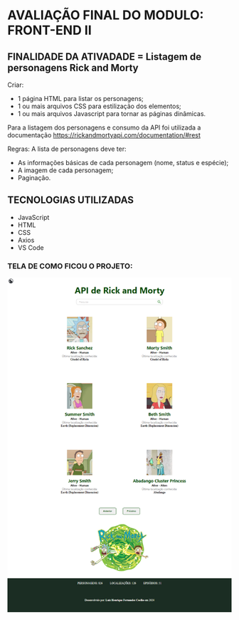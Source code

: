 # AVALIAÇÃO FINAL DO MODULO: FRONT-END II

## FINALIDADE DA ATIVADADE = Listagem de personagens Rick and Morty

Criar: 
- 1 página HTML para listar os personagens;
- 1 ou mais arquivos CSS para estilização dos elementos;
- 1 ou mais arquivos Javascript para tornar as páginas dinâmicas.

Para a listagem dos personagens e consumo da API foi utilizada a documentação https://rickandmortyapi.com/documentation/#rest

Regras:
A lista de personagens deve ter:
- As informações básicas de cada personagem (nome, status e espécie);
- A imagem de cada personagem;
- Paginação.

## TECNOLOGIAS UTILIZADAS

- JavaScript
- HTML
- CSS
- Axios
- VS Code

### TELA DE COMO FICOU O PROJETO:

<img src="https://github.com/Ligueja/atividade_final_frontendII/blob/main/images/tela.png" width="900"/>






